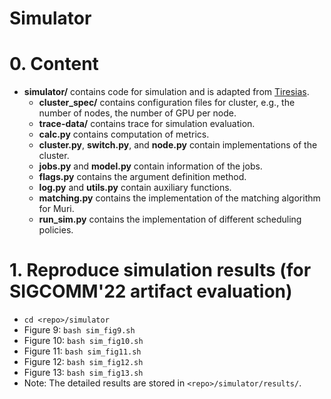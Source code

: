 # Simulator

# 0. Content
- **simulator/** contains code for simulation and is adapted from [Tiresias](https://github.com/SymbioticLab/Tiresias).
  - **cluster_spec/** contains configuration files for cluster, e.g., the number of nodes, the number of GPU per node.
  - **trace-data/** contains trace for simulation evaluation.
  - **calc.py** contains computation of metrics.
  - **cluster.py**, **switch.py**, and **node.py** contain implementations of the cluster.
  - **jobs.py** and **model.py** contain information of the jobs.
  - **flags.py** contains the argument definition method.
  - **log.py** and **utils.py** contain auxiliary functions.
  - **matching.py** contains the implementation of the matching algorithm for Muri.
  - **run_sim.py** contains the implementation of different scheduling policies.

# 1. Reproduce simulation results (for SIGCOMM'22 artifact evaluation)
- ```cd <repo>/simulator```
- Figure 9: ```bash sim_fig9.sh```
- Figure 10: ```bash sim_fig10.sh```
- Figure 11: ```bash sim_fig11.sh```
- Figure 12: ```bash sim_fig12.sh```
- Figure 13: ```bash sim_fig13.sh```
- Note: The detailed results are stored in ```<repo>/simulator/results/```.

